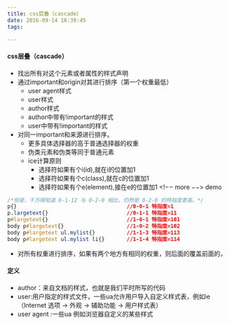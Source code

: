 ```yaml
---
title: css层叠（cascade）
date: 2016-09-14 16:39:45
tags:

---
```


#### css层叠（cascade）

- 找出所有对这个元素或者属性的样式声明
- 通过important和origin对其进行排序（第一个权重最低）
    + user agent样式
    + user样式
    + author样式
    + author中带有!important的样式
    + user中带有!important的样式
- 对同一important和来源进行排序。
    + 更多具体选择器的高于普通选择器的权重
    + 伪类元素和伪类等同于普通元素
    + ice计算原则
        * 选择符如果有个i(id),就在i的位置加1
        * 选择符如果有个c(class),就在c的位置加1
        * 选择符如果有个e(element),接在e的位置加1
<!−− more −−>
demo

```css 
/*但是，千万得知道 0-1-12 与 0-2-0 相比，仍然是 0-2-0 的特指度更高。*/
p{}                                   //0-0-1 特指度=1
p.largetext{}                         //0-1-1 特指度=11
p#largetext{}                         //1-0-1 特指度=101
body p#largetext{}                    //1-0-2 特指度=102
body p#largetext ul.mylist{}          //1-1-3 特指度=113
body p#largetext ul.mylist li{}       //1-1-4 特指度=114
```

- 对所有权重进行排序，如果有两个地方有相同的权重，则后面的覆盖前面的，

#### 定义

- author：来自文档的样式，也就是我们平时所写的代码
- user:用户指定的样式文件，一些ua允许用户导入自定义样式表，例如ie（Internet 选项 -> 外观 -> 辅助功能 -> 用户样式表）
- user agent :一些ua 例如浏览器自定义的某些样式